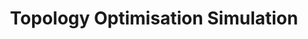 ---
layout: post
title: Topology Optimisation Simulation
description: >
  A page showing how regular markdown content is styled in Hydejack.
image: /assets/img/projects/3Dprinter/first_assembly.jpg
sitemap: false
---